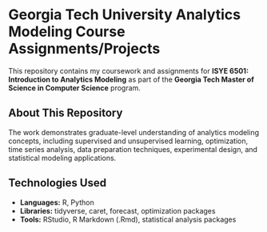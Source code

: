 # Georgia Tech University Analytics Modeling Course Assignments/Projects

This repository contains my coursework and assignments for **ISYE 6501: Introduction to Analytics Modeling** as part of the **Georgia Tech Master of Science in Computer Science** program.

## About This Repository

The work demonstrates graduate-level understanding of analytics modeling concepts, including supervised and unsupervised learning, optimization, time series analysis, data preparation techniques, experimental design, and statistical modeling applications.

## Technologies Used

- **Languages:** R, Python
- **Libraries:** tidyverse, caret, forecast, optimization packages
- **Tools:** RStudio, R Markdown (.Rmd), statistical analysis packages
